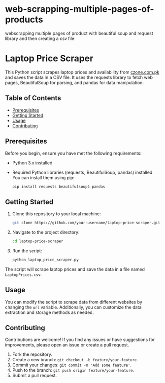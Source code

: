 # web-scrapping-multiple-pages-of-products
webscrapping multiple pages of product with beautiful soup and request library and then creating a csv file
# Laptop Price Scraper

This Python script scrapes laptop prices and availability from [czone.com.pk](https://www.czone.com.pk/) and saves the data in a CSV file. It uses the requests library to fetch web pages, BeautifulSoup for parsing, and pandas for data manipulation.

## Table of Contents
- [Prerequisites](#prerequisites)
- [Getting Started](#getting-started)
- [Usage](#usage)
- [Contributing](#contributing)

## Prerequisites

Before you begin, ensure you have met the following requirements:
- Python 3.x installed
- Required Python libraries (requests, BeautifulSoup, pandas) installed. You can install them using pip:

    ```bash
    pip install requests beautifulsoup4 pandas
    ```

## Getting Started

1. Clone this repository to your local machine:

    ```bash
    git clone https://github.com/your-username/laptop-price-scraper.git
    ```

2. Navigate to the project directory:

    ```bash
    cd laptop-price-scraper
    ```

3. Run the script:

    ```bash
    python laptop_price_scraper.py
    ```

The script will scrape laptop prices and save the data in a file named `LaptopPrices.csv`.

## Usage

You can modify the script to scrape data from different websites by changing the `url` variable. Additionally, you can customize the data extraction and storage methods as needed.

## Contributing

Contributions are welcome! If you find any issues or have suggestions for improvements, please open an issue or create a pull request. 

1. Fork the repository.
2. Create a new branch: `git checkout -b feature/your-feature`.
3. Commit your changes: `git commit -m 'Add some feature'`.
4. Push to the branch: `git push origin feature/your-feature`.
5. Submit a pull request.


